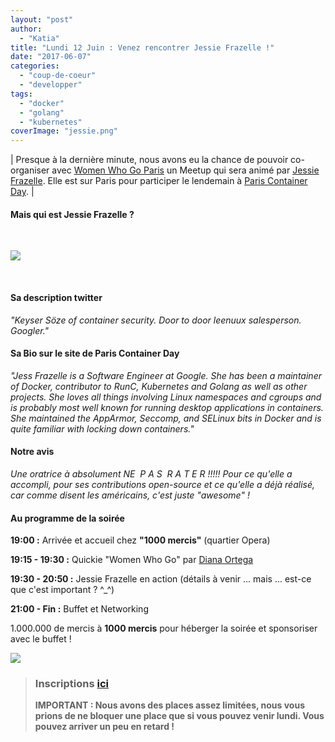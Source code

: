 ```yaml
---
layout: "post"
author: 
  - "Katia"
title: "Lundi 12 Juin : Venez rencontrer Jessie Frazelle !"
date: "2017-06-07"
categories: 
  - "coup-de-coeur"
  - "developper"
tags: 
  - "docker"
  - "golang"
  - "kubernetes"
coverImage: "jessie.png"
---
```


| Presque à la dernière minute, nous avons eu la chance de pouvoir co-organiser avec [Women Who Go Paris](https://www.meetup.com/fr-FR/Women-Who-Go-Paris/) un Meetup qui sera animé par [Jessie Frazelle](https://twitter.com/jessfraz). Elle est sur Paris pour participer le lendemain à [Paris Container Day](http://paris-container-day.fr/). |

#### **Mais qui est Jessie Frazelle ?**

 

![](/assets/2017/06/2017-06-07-lundi-12-juin-venez-rencontrer-jessie-frazelle-women-who-go/Jessie-Frazelle-300x300.png)

 

#### **Sa description twitter** 

_"Keyser Söze of container security. Door to door leenuux salesperson. Googler."_

#### **Sa Bio sur le site de Paris Container Day** 

_"Jess Frazelle is a Software Engineer at Google. She has been a maintainer of Docker, contributor to RunC, Kubernetes and Golang as well as other projects. She loves all things involving Linux namespaces and cgroups and is probably most well known for running desktop applications in containers. She maintained the AppArmor, Seccomp, and SELinux bits in Docker and is quite familiar with locking down containers."_

#### **Notre avis** 

_Une oratrice à absolument NE  P A S  R A T E R !!!!! Pour ce qu'elle a accompli, pour ses contributions open-source et ce qu'elle a déjà réalisé, car comme disent les américains, c'est juste "awesome" !_

#### **Au programme de la soirée**

**19:00 :** Arrivée et accueil chez **"1000 mercis"** (quartier Opera)

**19:15 - 19:30 :** Quickie "Women Who Go" par [Diana Ortega](https://twitter.com/dicaormu)

**19:30 - 20:50 :** Jessie Frazelle en action (détails à venir ... mais ... est-ce que c'est important ? ^\_^)

**21:00 - Fin :** Buffet et Networking

1.000.000 de mercis à **1000 mercis** pour héberger la soirée et sponsoriser avec le buffet !

![](/assets/2017/06/2017-06-07-lundi-12-juin-venez-rencontrer-jessie-frazelle-women-who-go/milleMercisLogo.gif)

> ### Inscriptions [ici](https://www.meetup.com/fr-FR/Duchess-France-Meetup/)
> 
> **IMPORTANT : Nous avons des places assez limitées, nous vous prions de ne bloquer une place que si vous pouvez venir lundi. Vous pouvez arriver un peu en retard !** 
> 
>
